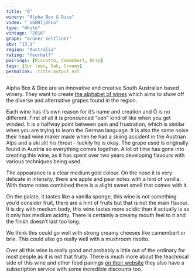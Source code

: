 ```yaml
---
title: "Ö" 
winery: "Alpha Box & Dice"
video: "_s6WDlj2FLo"
type: "White"
vintage: "2016"
grape: "Grüner Veltliner"
abv: "13.1"
region: "Australia"
rating: "fourhalf"
pairings: [Riscotto, Camembert, Brie]
tags: [Sur lees, Oak, Creamy]
permalink: :title:output_ext
---
```


Alpha Box & Dice are an innovative and creative South Australian based winery. They want to create <a href="https://www.alphaboxdice.com/alphabet-of-wine" title="Alpha Box & Dice" target="_blank">the alphabet of wines</a> which aims to show off the diverse and alternative grapes found in the region. 

Each wine has it&rsquo;s own reason for it&rsquo;s name and creation and Ö is no different. First of all it is pronounced "oeh" kind of like when you get winded. It is a halfway point between pain and frustration, which is similar when you are trying to learn the German language. It is also the same noise their head wine maker made when he had a skiing accident in the Austrian Alps and a ski slit his throat - luckily he is okay. The grape used is originally found in Austria so everything comes together. A lot of time has gone into creating this wine, as it has spent over two years developing flavours with various techniques being used. 

The appearance is a clear medium gold colour. On the nose it is very delicate in intensity, there are apple and pear notes with a hint of vanilla. With thome notes combined there is a slight sweet smell that comes with it. 

On the palate, it tastes like a vanilla sponge, this wine is not something you&rsquo;d consider fruit, there are a hint of fruits but that is not the main flavour. It is dry with medium body, this wine tastes more acidic than it actually is as it only has medium acidity. There is certainly a creamy mouth feel to it and the finish doesn&rsquo;t last too long.  

We think this could go well with strong creamy cheeses like camembert or brie. This could also go really well with a mushroom risotto. 

Over all this wine is really good and probably a little out of the ordinary for most people as it is not that fruity. There is much more about the teachnical side of this wine and other food pairings  <a href="https://www.alphaboxdice.com/shop/o" title="Alpha Box & Dice" target="_blank">on their website</a> they also have a subscription service with some incredible discounts too. 





